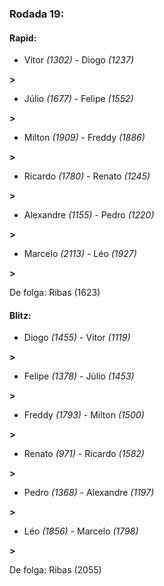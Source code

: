 ### Rodada 19:

#### Rapid:

* Vitor *(1302)*     -     Diogo *(1237)*

 **>** 
* Júlio *(1677)*     -     Felipe *(1552)*

 **>** 
* Milton *(1909)*     -     Freddy *(1886)*

 **>** 
* Ricardo *(1780)*     -     Renato *(1245)*

 **>** 
* Alexandre *(1155)*     -     Pedro *(1220)*

 **>** 
* Marcelo *(2113)*     -     Léo *(1927)*

 **>** 

De folga: Ribas (1623)

#### Blitz:

* Diogo *(1455)*     -     Vitor *(1119)*

 **>** 
* Felipe *(1378)*     -     Júlio *(1453)*

 **>** 
* Freddy *(1793)*     -     Milton *(1500)*

 **>** 
* Renato *(971)*     -     Ricardo *(1582)*

 **>** 
* Pedro *(1368)*     -     Alexandre *(1197)*

 **>** 
* Léo *(1856)*     -     Marcelo *(1798)*

 **>** 

De folga: Ribas (2055)

